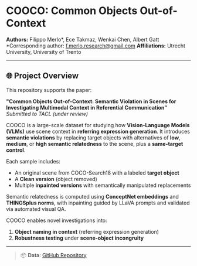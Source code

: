 # COOCO: Common Objects Out-of-Context

**Authors:** Filippo Merlo\*, Ece Takmaz, Wenkai Chen, Albert Gatt
\*Corresponding author: [f.merlo.research@gmail.com](mailto:f.merlo.research@gmail.com)
**Affiliations:** Utrecht University, University of Trento

---

## 🌐 Project Overview

This repository supports the paper:

**"Common Objects Out-of-Context: Semantic Violation in Scenes for Investigating Multimodal Context in Referential Communication"**
*Submitted to TACL (under review)*

COOCO is a large-scale dataset for studying how **Vision-Language Models (VLMs)** use scene context in **referring expression generation**. It introduces **semantic violations** by replacing target objects with alternatives of **low**, **medium**, or **high semantic relatedness** to the scene, plus a **same-target control**.

Each sample includes:

* An original scene from COCO-Search18 with a labeled **target object**
* A **Clean version** (object removed)
* Multiple **inpainted versions** with semantically manipulated replacements

Semantic relatedness is computed using **ConceptNet embeddings** and **THINGSplus norms**, with inpainting guided by LLaVA prompts and validated via automated visual QA.

COOCO enables novel investigations into:

1. **Object naming in context** (referring expression generation)
2. **Robustness testing** under **scene-object incongruity**

---

> 📦 **Data**: [GitHub Repository](https://github.com/cs-nlp-uu/scenereg)
